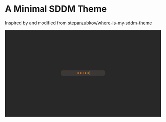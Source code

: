 # A Minimal SDDM Theme

Inspired by and modified from [stepanzubkov/where-is-my-sddm-theme](https://github.com/stepanzubkov/where-is-my-sddm-theme)

![screenshot](./screenclick.png)
